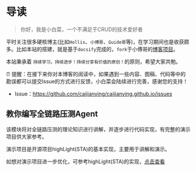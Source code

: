 # 导读

> 你好，我是小白菜，一个不满足于CRUD的技术爱好者

平时关注很多硬核博主(比如`Hollis`、`小傅哥`、`Guide哥`等)，在学习期间也是收获颇多。比如本站的搭建，就是基于`docsify`完成的，`fork`于小傅哥的[博客项目](https://github.com/fuzhengwei/fuzhengwei.github.io)。

本站秉承着 `持续学习，持续进步！持续分享有价值的原创！`的原则，希望大家共勉。

⏰ 提醒：在接下来你对本博客的阅读中，如果遇到一些内容、图稿、代码等中的勘误都可以提交Issue的方式进行反馈，小白菜会陆续进行完善，感谢您的支持！

* Issue：https://github.com/caijianying/caijianying.github.io/issues

## 教你编写全链路压测Agent

该模块将对全链路压测的理论知识进行讲解，并逐步进行代码实现，有完整的演示项目供大家参考。

演示项目是开源项目highLight(STA)的基本实现，主要用于讲解和演示。

如想对演示项目进一步优化，可参考highLight(STA)的实现，[点击查看](/stress_testing_agent/)
